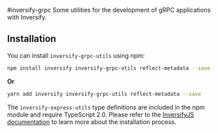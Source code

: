 #inversify-grpc
Some utilities for the development of gRPC applications with Inversify.

## Installation

You can install `inversify-grpc-utils` using npm:

```sh
npm install inversify inversify-grpc-utils reflect-metadata --save
```
**Or**

```sh
yarn add inversify inversify-grpc-utils reflect-metadata --save
```

The `inversify-express-utils` type definitions are included in the npm module and require TypeScript 2.0.
Please refer to the [InversifyJS documentation](https://github.com/inversify/InversifyJS#installation) to learn more about the installation process.